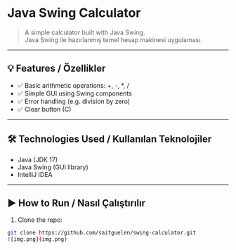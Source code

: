 # Java Swing Calculator

> A simple calculator built with Java Swing.  
> Java Swing ile hazırlanmış temel hesap makinesi uygulaması.

---

## 💡 Features / Özellikler

- ✅ Basic arithmetic operations: +, -, *, /
- ✅ Simple GUI using Swing components
- ✅ Error handling (e.g. division by zero)
- ✅ Clear button (C)

---

## 🛠️ Technologies Used / Kullanılan Teknolojiler

- Java (JDK 17)
- Java Swing (GUI library)
- IntelliJ IDEA

---

## ▶️ How to Run / Nasıl Çalıştırılır

1. Clone the repo:
```bash
git clone https://github.com/saitguelen/swing-calculator.git
![img.png](img.png)